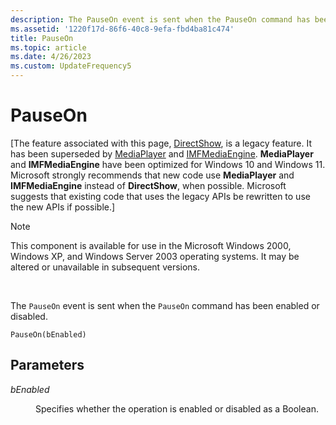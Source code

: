 ```yaml
---
description: The PauseOn event is sent when the PauseOn command has been enabled or disabled.
ms.assetid: '1220f17d-86f6-40c8-9efa-fbd4ba81c474'
title: PauseOn
ms.topic: article
ms.date: 4/26/2023
ms.custom: UpdateFrequency5
---
```


# PauseOn

\[The feature associated with this page, [DirectShow](/windows/win32/directshow/directshow), is a legacy feature. It has been superseded by [MediaPlayer](/uwp/api/Windows.Media.Playback.MediaPlayer) and [IMFMediaEngine](/windows/win32/api/mfmediaengine/nn-mfmediaengine-imfmediaengine). **MediaPlayer** and **IMFMediaEngine** have been optimized for Windows 10 and Windows 11. Microsoft strongly recommends that new code use **MediaPlayer** and **IMFMediaEngine** instead of **DirectShow**, when possible. Microsoft suggests that existing code that uses the legacy APIs be rewritten to use the new APIs if possible.\]

> [!Note]  
> This component is available for use in the Microsoft Windows 2000, Windows XP, and Windows Server 2003 operating systems. It may be altered or unavailable in subsequent versions.

 

The `PauseOn` event is sent when the `PauseOn` command has been enabled or disabled.

``` syntax
PauseOn(bEnabled)
```

## Parameters

<dl> <dt>

<span id="bEnabled"></span><span id="benabled"></span><span id="BENABLED"></span>*bEnabled*
</dt> <dd>

Specifies whether the operation is enabled or disabled as a Boolean.

</dd> </dl>

 

 



